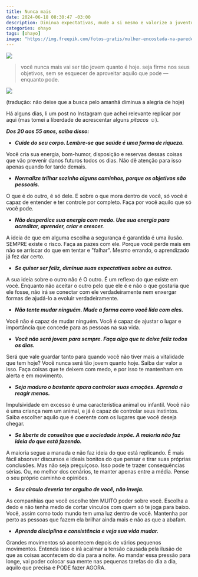 ```yaml
---
title: Nunca mais
date: 2024-06-18 08:30:47 -03:00
description: Diminua expectativas, mude a si mesmo e valorize a juventude. Viva plenamente agora! 
categories: ohayo
tags: [ohayo]
image: "https://img.freepik.com/fotos-gratis/mulher-encostada-na-parede-olhando-para-baixo-em-um-corredor-com-fundo-desfocado-na-ilha-de-alcatraz_181624-2279.jpg"
---
```


![](https://cdn.jsdelivr.net/gh/geanramos/files/img/rising-tag.png)


> você nunca mais vai ser tão jovem quanto é hoje. seja firme nos seus
> objetivos, sem se esquecer de aproveitar aquilo que pode — enquanto
> pode.


![](https://media.beehiiv.com/uploads/asset/file/538eac4e-dfd7-467c-ac76-aa880fcc0d49/Untitled-97.png)

(tradução: não deixe que a busca pelo amanhã diminua a alegria de hoje)

Há alguns dias, li um post no Instagram que achei relevante replicar por aqui (mas tomei a liberdade de acrescentar alguns  _pitacos_  ☺️).

_**Dos 20 aos 55 anos, saiba disso:**_

-   _**Cuide do seu corpo. Lembre-se que saúde é uma forma de riqueza.**_
    

Você cria sua energia, bom-humor, disposição e reservas dessas coisas que vão prevenir danos futuros todos os dias. Não dê atenção para isso apenas quando for tarde demais.

-   _**Normalize trilhar sozinho alguns caminhos, porque os objetivos são pessoais.**_
    

O que é do outro, é só dele. E sobre o que mora dentro de você, só você é capaz de entender e ter controle por completo. Faça por você aquilo que só você pode.

-   _**Não desperdice sua energia com medo. Use sua energia para acreditar, aprender, criar e crescer.**_
    

A ideia de que em alguma escolha a segurança é garantida é uma ilusão. SEMPRE existe o risco. Faça as pazes com ele. Porque você perde mais em não se arriscar do que em tentar e "falhar". Mesmo errando, o aprendizado já fez dar certo.

-   _**Se quiser ser feliz, diminua suas expectativas sobre os outros.**_
    

A sua ideia sobre o outro não é O outro. É um reflexo do que existe em você. Enquanto não aceitar o outro pelo que ele é e não o que gostaria que ele fosse, não irá se conectar com ele verdadeiramente nem enxergar formas de ajudá-lo a evoluir verdadeiramente.

-   _**Não tente mudar ninguém. Mude a forma como você lida com eles.**_
    

Você não é capaz de mudar ninguém. Você é capaz de ajustar o lugar e importância que concede para as pessoas na sua vida.

-   _**Você não será jovem para sempre. Faça algo que te deixe feliz todos os dias.**_
    

Será que vale guardar tanto para quando você não tiver mais a vitalidade que tem hoje? Você nunca será tão jovem quanto hoje. Saiba dar valor a isso. Faça coisas que te deixem com medo, e por isso te mantenham em alerta e em movimento.

-   _**Seja maduro o bastante apara controlar suas emoções. Aprenda a reagir menos.**_
    

Impulsividade em excesso é uma característica animal ou infantil. Você não é uma criança nem um animal, e já é capaz de controlar seus instintos. Saiba escolher aquilo que é coerente com os lugares que você deseja chegar.

-   _**Se liberte de conselhos que a sociedade impõe. A maioria não faz ideia do que está fazendo.**_
    

A maioria segue a manada e não faz ideia do que está replicando. É mais fácil absorver discursos e ideais bonitos do que pensar e tirar suas próprias conclusões. Mas não seja preguiçoso. Isso pode te trazer consequências sérias. Ou, no melhor dos cenários, te manter apenas entre a média. Pense o seu próprio caminho e opiniões.

-   _**Seu círculo deveria ter orgulho de você, não inveja.**_
    

As companhias que você escolhe têm MUITO poder sobre você. Escolha a dedo e não tenha medo de cortar vínculos com quem só te joga para baixo. Você, assim como todo mundo tem uma luz dentro de você. Mantenha por perto as pessoas que fazem ela brilhar ainda mais e não as que a abafam.

-   _**Aprenda disciplina e consistência e veja sua vida mudar.**_
    

Grandes movimentos só acontecem depois de vários pequenos movimentos. Entenda isso e irá acalmar a tensão causada pela ilusão de que as coisas acontecem do dia para a noite. Ao mandar essa pressão para longe, vai poder colocar sua mente nas pequenas tarefas do dia a dia, aquilo que precisa e PODE fazer AGORA.